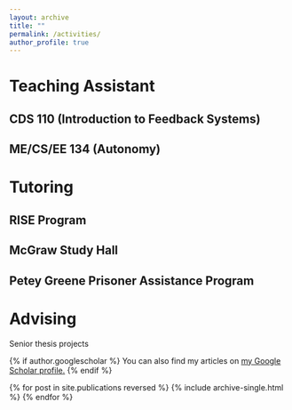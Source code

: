 ```yaml
---
layout: archive
title: ""
permalink: /activities/
author_profile: true
---
```


Teaching Assistant
===

CDS 110 (Introduction to Feedback Systems)
---

ME/CS/EE 134 (Autonomy)
---


Tutoring
===

RISE Program
---

McGraw Study Hall
---

Petey Greene Prisoner Assistance Program
---

Advising
===

Senior thesis projects



{% if author.googlescholar %}
  You can also find my articles on <u><a href="{{author.googlescholar}}">my Google Scholar profile</a>.</u>
{% endif %}

{% for post in site.publications reversed %}
  {% include archive-single.html %}
{% endfor %}
